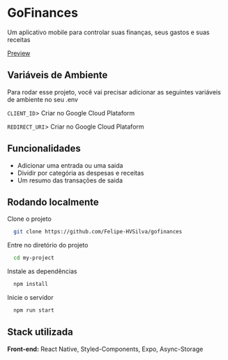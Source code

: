 
# GoFinances

Um aplicativo mobile para controlar suas finanças, seus gastos e suas receitas

[Preview](https://user-images.githubusercontent.com/70115990/178857955-fe30580a-7366-4bbd-8b82-2772bf4ea233.mp4)


## Variáveis de Ambiente

Para rodar esse projeto, você vai precisar adicionar as seguintes variáveis de ambiente no seu .env

`CLIENT_ID`> Criar no Google Cloud Plataform

`REDIRECT_URI`> Criar no Google Cloud Plataform


## Funcionalidades

- Adicionar uma entrada ou uma saida
- Dividir por categória as despesas e receitas
- Um resumo das transações de saida


## Rodando localmente

Clone o projeto

```bash
  git clone https://github.com/Felipe-HVSilva/gofinances
```

Entre no diretório do projeto

```bash
  cd my-project
```

Instale as dependências

```bash
  npm install
```

Inicie o servidor

```bash
  npm run start
```


## Stack utilizada

**Front-end:** React Native, Styled-Components, Expo, Async-Storage




